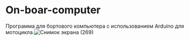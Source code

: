 # On-boar-computer
Программа для бортового компьютера с использованием Arduino для мотоцикла.![Снимок экрана (269)](https://user-images.githubusercontent.com/98914596/152302594-038accc3-8d7a-41bd-a859-1d5ee7e6715a.png)
